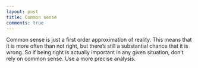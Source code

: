 ```yaml
---
layout: post
title: Common sense
comments: true
---
```

Common sense is just a first order approximation of reality. This means that it is more often than not right, but there’s still a substantial chance that it is wrong. So if being right is actually important in any given situation, don’t rely on common sense. Use a more precise analysis. 